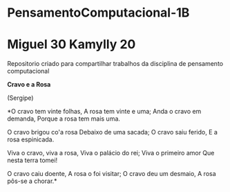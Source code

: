 # PensamentoComputacional-1B 

# Miguel 30 Kamylly 20
Repositorio criado para compartilhar trabalhos da disciplina de pensamento computacional

**Cravo e a Rosa**

(Sergipe)

*O cravo tem vinte folhas,
A rosa tem vinte e uma;
Anda o cravo em demanda,
Porque a rosa tem mais uma.

O cravo brigou co'a rosa
Debaixo de uma sacada;
O cravo saiu ferido,
E a rosa espinicada.

Viva o cravo, viva a rosa,
Viva o palácio do rei;
Viva o primeiro amor
Que nesta terra tomei!

O cravo caiu doente,
A rosa o foi visitar;
O cravo deu um desmaio,
A rosa pôs-se a chorar.*

